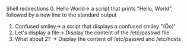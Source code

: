Shell redirections
0. Hello World-> a script that prints “Hello, World”, followed by a new line to the standard output
1. Confused smiley-> a script that displays a confused smiley "(Ôo)'
2. Let's display a file-> Display the content of the /etc/passwd file
3. What about 2? -> Display the content of /etc/passwd and /etc/hosts
